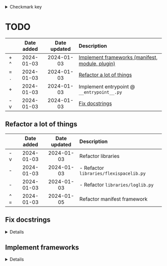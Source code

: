 <details><summary>Checkmark key</summary>
### Marks:
|   | Description
|:-:| :----------
|   | Not yet completed (generic)
| x | Completed and implemented, but still relevant to the list
| + | In development (partially implemented)
| = | Development not yet started but is planned for the near future
| - | Not planned for the near future
| ~ | Partially implemented, but not planned to be worked on in the near future

### Modifiers:
|   | Description
|:-:| :----------
| % | Difficult or confusing
| . | Lowest priority
| v | Low priority
| ^ | High priority
| ! | Highest priority

Note: priorities are relative to elements in the surrounding "container":
 - if a parent is "^", then all its children are as well
 - if a parent is "^" and a child is "v", then the child is considered roughly the same priority as the elements surrounding the parent
 - if a parent is unmodified and a child is "^", then the child is considered "^" compared to the elements surrounding the parent
Note: completed elements should have no modifiers
</details>

# TODO
|   | Date added | Date updated | Description
|:-:| :--------: | :----------: | :----------
|+ ^| 2024-01-03 |  2024-01-03  | [Implement frameworks (manifest, module, plugin)](#implement-frameworks)
|= .| 2024-01-03 |  2024-01-03  | [Refactor a lot of things](#refactor-a-lot-of-things)
| + | 2024-01-03 |  2024-01-03  | Implement entrypoint @ `__entrypoint__.py`
|- v| 2024-01-03 |  2024-01-03  | [Fix docstrings](#fixup-docstrings)

## Refactor a lot of things
|   | Date added | Date updated | Description
|:-:| :--------: | :----------: | :----------
|- v| 2024-01-03 |  2024-01-03  | Refactor libraries
| - | 2024-01-03 |  2024-01-03  | - Refactor `libraries/flexispacelib.py`
| - | 2024-01-03 |  2024-01-03  | - Refactor `libraries/loglib.py`
|^ =| 2024-01-03 |  2024-01-05  | Refactor manifest framework
## Fix docstrings
<details>
|   | Date added | Date updated | Description
|:-:| :--------: | :----------: | :----------
| - | 2024-01-03 |  2024-01-03  | Check current module docstrings
|- ^| 2024-01-03 |  2024-01-03  | - Add missing module docstrings
| - | 2024-01-03 |  2024-01-03  | Check current class docstrings
| - | 2024-01-03 |  2024-01-03  | - Add missing class docstrings
| - | 2024-01-03 |  2024-01-03  | Check current function docstrings
| - | 2024-01-03 |  2024-01-03  | - Add missing function docstrings
</details>

## Implement frameworks
<details>
|   | Date added | Date updated | Description
|:-:| :--------: | :----------: | :----------
| + | 2024-01-03 |  2024-01-03  | [Implement manifest framework](#implement-manifest-framework)
| = | 2024-01-03 |  2024-01-03  | [Implement module framework](#implement-module-framework)
| = | 2024-01-03 |  2024-01-03  | [Implement plugin framework](#implement-plugin-framework)

### Implement manifest framework
<details>
|   | Date added | Date updated | Description
|:-:| :--------: | :----------: | :----------
|+ ^| 2024-01-03 |  2024-01-03  | Implement installation
| + | 2024-01-03 |  2024-01-03  | - Implement content diffs
|+ !| 2024-01-05 |  2024-01-05  | Write manifest documentation / specification
|+ v| 2024-01-03 |  2024-01-03  | Implement store
| x | 2024-01-03 |  2024-01-03  | - Implement base store features (file discovery and manifest download by id)
|= .| 2024-01-03 |  2024-01-05  | Traditional post-implementation major rethink / refactor
| x | 2024-01-03 |  2024-01-03  | Implement basic structure and formats
| x | 2024-01-03 |  2024-01-03  | Implement signing
| x | 2024-01-03 |  2024-01-03  | - Implement key remap cascades
| x | 2024-01-03 |  2024-01-03  | Implement generation
| x | 2024-01-03 |  2024-01-03  | Implement manifest self-updating
| x | 2024-01-03 |  2024-01-03  | Implement manifest uninstallation
</details>

### Implement module framework
<details>
|   | Date added | Date updated | Description
|:-:| :--------: | :----------: | :----------
| ^ | 2024-01-03 |  2024-01-03  | Implement basic module features
|   | 2024-01-03 |  2024-01-03  | Implement relationships
|   | 2024-01-03 |  2024-01-03  | - Implement `before` and `after`
|   | 2024-01-03 |  2024-01-03  | - Implement `depends`
| v | 2024-01-03 |  2024-01-03  | Implement module store
</details>

### Implement plugin framework
<details>
|   | Date added | Date updated | Description
|:-:| :--------: | :----------: | :----------
| ^ | 2024-01-03 |  2024-01-03  | Implement basic plugin features
|   | 2024-01-03 |  2024-01-03  | Implement relationships
|   | 2024-01-03 |  2024-01-03  | - Implement `before` and `after`
|   | 2024-01-03 |  2024-01-03  | - Implement `depends`
| v | 2024-01-03 |  2024-01-03  | Implement plugin store
</details>

</details>